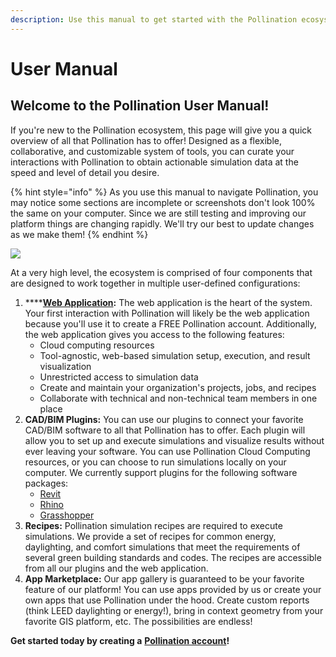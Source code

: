 ```yaml
---
description: Use this manual to get started with the Pollination ecosystem!
---
```


# User Manual

## Welcome to the Pollination User Manual!&#x20;

If you're new to the Pollination ecosystem, this page will give you a quick overview of all that Pollination has to offer! Designed as a flexible, collaborative, and customizable system of tools, you can curate your interactions with Pollination to obtain actionable simulation data at the speed and level of detail you desire.&#x20;

{% hint style="info" %}
As you use this manual to navigate Pollination, you may notice some sections are incomplete or screenshots don't look 100% the same on your computer. Since we are still testing and improving our platform things are changing rapidly. We'll try our best to update changes as we make them!
{% endhint %}

![](<.gitbook/assets/Pollination in One Slide\_Apps.jpg>)

At a very high level, the ecosystem is comprised of four components that are designed to work together in multiple user-defined configurations:&#x20;

1. ****[**Web Application**](https://www.pollination.cloud/platform)**:** The web application is the heart of the system. Your first interaction with Pollination will likely be the web application because you'll use it to create a FREE Pollination account. Additionally, the web application gives you access to the following features:  &#x20;
   * Cloud computing resources
   * Tool-agnostic, web-based simulation setup, execution, and result visualization
   * Unrestricted access to simulation data
   * Create and maintain your organization's projects, jobs, and recipes
   * Collaborate with technical and non-technical team members in one place
2. **CAD/BIM Plugins:** You can use our plugins to connect your favorite CAD/BIM software to all that Pollination has to offer. Each plugin will allow you to set up and execute simulations and visualize results without ever leaving your software. You can use Pollination Cloud Computing resources, or you can choose to run simulations locally on your computer. We currently support plugins for the following software packages:&#x20;
   * [Revit](https://www.pollination.cloud/revit-plugin)
   * [Rhino](https://www.pollination.cloud/rhino-plugin)
   * [Grasshopper](https://www.pollination.cloud/grasshopper-plugin)
3. **Recipes:** Pollination simulation recipes are required to execute simulations. We provide a set of recipes for common energy, daylighting, and comfort simulations that meet the requirements of several green building standards and codes. The recipes are accessible from all our plugins and the web application.&#x20;
4. **App Marketplace:** Our app gallery is guaranteed to be your favorite feature of our platform! You can use apps provided by us or create your own apps that use Pollination under the hood. Create custom reports (think LEED daylighting or energy!), bring in context geometry from your favorite GIS platform, etc. The possibilities are endless!&#x20;

**Get started today by creating a** [**Pollination account**](https://app.pollination.cloud)**!**&#x20;
